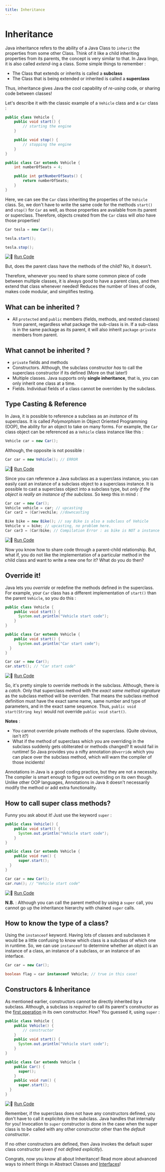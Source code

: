 ```yaml
---
title: Inheritance
---
```

# Inheritance

Java inheritance refers to the ability of a Java Class to `inherit` the properties from some other Class. Think of it like a child inheriting properties from its parents, the concept is very similar to that. In Java lingo, it is also called _extend_-ing a class. Some simple things to remember :

*   The Class that extends or inherits is called a **subclass**
*   The Class that is being extended or inherited is called a **superclass**

Thus, inheritance gives Java the cool capability of _re-using_ code, or sharing code between classes!

Let's describe it with the classic example of a `Vehicle` class and a `Car` class :

```java
public class Vehicle {
    public void start() {
        // starting the engine
    }

    public void stop() {
        // stopping the engine
    }
}

public class Car extends Vehicle {
    int numberOfSeats = 4;

    public int getNumberOfSeats() {
        return numberOfSeats;
    }
}
```

Here, we can see the `Car` class inheriting the properties of the `Vehicle` class. So, we don't have to write the same code for the methods `start()` and `stop()` for `Car` as well, as those properties are available from its parent or superclass. Therefore, objects created from the `Car` class will _also_ have those properties!

```java
Car tesla = new Car();

tesla.start();

tesla.stop();
```

![:rocket:](https://forum.freecodecamp.com/images/emoji/emoji_one/rocket.png?v=2 ":rocket:") <a href='https://repl.it/CJXz/0' target='_blank' rel='nofollow'>Run Code</a>

But, does the parent class have the methods of the child? No, it doesn't.

Therefore, whenever you need to share some common piece of code between multiple classes, it is always good to have a parent class, and then extend that class whenever needed! Reduces the number of lines of code, makes code modular, and simplifies testing.

## What can be inherited ?

*   All `protected` and `public` members (fields, methods, and nested classes) from parent, regardless what package the sub-class is in. If a sub-class is in the same package as its parent, it will also inherit `package-private` members from parent. 

## What cannot be inherited ?

*   `private` fields and methods
*   Constructors. Although, the subclass constructor _has_ to call the superclass constructor if its defined (More on that later!)
*   Multiple classes. Java supports only **single inheritance**, that is, you can only inherit one class at a time.
*   Fields. Individual fields of a class cannot be overriden by the subclass.

## Type Casting & Reference

In Java, it is possible to reference a subclass as an _instance_ of its superclass. It is called _Polymorphism_ in Object Oriented Programming (OOP), the ability for an object to take on many forms. For example, the `Car` class object can be referenced as a `Vehicle` class instance like this :

```java
Vehicle car = new Car();
```

Although, the opposite is not possible :

```java
Car car = new Vehicle(); // ERROR
```

![:rocket:](https://forum.freecodecamp.com/images/emoji/emoji_one/rocket.png?v=2 ":rocket:") <a href='https://repl.it/CJYB/0' target='_blank' rel='nofollow'>Run Code</a>

Since you can reference a Java subclass as a superclass instance, you can easily cast an instance of a subclass object to a superclass instance. It is possible to cast a superclass object into a subclass type, but _only if the object is really an instance of the subclass_. So keep this in mind :

```java
Car car = new Car();
Vehicle vehicle = car; // upcasting
Car car2 = (Car)vechile; //downcasting

Bike bike = new Bike(); // say Bike is also a subclass of Vehicle
Vehicle v = bike; // upcasting, no problem here.
Car car3 = (Car)bike; // Compilation Error : as bike is NOT a instance of Car
```

![:rocket:](https://forum.freecodecamp.com/images/emoji/emoji_one/rocket.png?v=2 ":rocket:") <a href='https://repl.it/CJYM/0' target='_blank' rel='nofollow'>Run Code</a>

Now you know how to share code through a parent-child relationship. But, what if, you do not like the implementation of a particular method in the child class and want to write a new one for it? What do you do then?

## Override it!

Java lets you _override_ or redefine the methods defined in the superclass. For example, your `Car` class has a different implementation of `start()` than the parent `Vehicle`, so you do this :

```java
public class Vehicle {
    public void start() {
      System.out.println("Vehicle start code");
    }
}

public class Car extends Vehicle {
    public void start() {
      System.out.println("Car start code");
  }
}

Car car = new Car();
car.start(); // "Car start code"
```

![:rocket:](https://forum.freecodecamp.com/images/emoji/emoji_one/rocket.png?v=2 ":rocket:") <a href='https://repl.it/CJYZ/1' target='_blank' rel='nofollow'>Run Code</a>

So, it's pretty simple to override methods in the subclass. Although, there is a _catch_. Only that superclass method with the _exact same method signature_ as the subclass method will be overriden. That means the subclass method definition must have the exact same name, same number and type of parameters, and in the exact same sequence. Thus, `public void start(String key)` would not override `public void start()`.

**Notes** :

*   You cannot override private methods of the superclass. (Quite obvious, isn't it?)
*   What if the method of superclass which you are overriding in the subclass suddenly gets obliterated or methods changed? It would fail in runtime! So Java provides you a nifty annotation `@Override` which you can place over the subclass method, which will warn the compiler of those incidents!

Annotations in Java is a good coding practice, but they are not a necessity. The compiler is smart enough to figure out overriding on its own though. Unlike other OOP languages, Annotations in Java it doesn't necessarily modify the method or add extra functionality.

## How to call super class methods?

Funny you ask about it! Just use the keyword `super` :

```java
public class Vehicle() {
    public void start() {
      System.out.println("Vehicle start code");
    }
}

public class Car extends Vehicle {
    public void run() {
      super.start();
  }
}

Car car = new Car();
car.run(); // "Vehicle start code"
```

![:rocket:](https://forum.freecodecamp.com/images/emoji/emoji_one/rocket.png?v=2 ":rocket:") <a href='https://repl.it/CJY4/0' target='_blank' rel='nofollow'>Run Code</a>

**N.B.** : Although you can call the parent method by using a `super` call, you cannot go up the inheritance hierarchy with chained `super` calls.

## How to know the type of a class?

Using the `instanceof` keyword. Having lots of classes and subclasses it would be a little confusing to know which class is a subclass of which one in runtime. So, we can use `instanceof` to determine whether an object is an instance of a class, an instance of a subclass, or an instance of an interface.

```java
Car car = new Car();

boolean flag = car instanceof Vehicle; // true in this case!
```

## Constructors & Inheritance

As mentioned earlier, constructors cannot be directly inherited by a subclass. Although, a subclass is _required_ to call its parent's constructor as the <a href='http://stackoverflow.com/questions/1168345/why-does-this-and-super-have-to-be-the-first-statement-in-a-constructor' target='_blank' rel='nofollow'>first operation</a> in its own constructor. How? You guessed it, using `super` :

```java
public class Vehicle {
    public Vehicle() {
        // constructor
    }
    public void start() {
      System.out.println("Vehicle start code");
    }
}

public class Car extends Vehicle {
    public Car() {
      super();
    }
    public void run() {
      super.start();
  }
}
```

![:rocket:](https://forum.freecodecamp.com/images/emoji/emoji_one/rocket.png?v=2 ":rocket:") <a href='https://repl.it/CJY8/0' target='_blank' rel='nofollow'>Run Code</a>

Remember, if the superclass does not have any constructors defined, you don't have to call it explicitely in the subclass. Java handles that internally for you! Invocation to `super` constructor is done in the case when the super class is to be called with any other constructor other than the _default constructor_.

If no other constructors are defined, then Java invokes the default super class constructor (_even if not defined explicitly_).

Congrats, now you know all about Inheritance! Read more about advanced ways to inherit things in Abstract Classes and [Interfaces](//forum.freecodecamp.com/t/java-docs-interfaces)!

